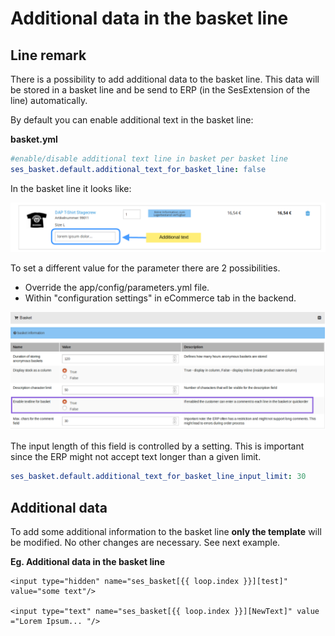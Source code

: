 # Additional data in the basket line

## Line remark

There is a possibility to add additional data to the basket line. This data will be stored in a basket line and be send to ERP (in the SesExtension of the line) automatically.

By default you can enable additional text in the basket line:

**basket.yml**

``` yaml
#enable/disable additional text line in basket per basket line
ses_basket.default.additional_text_for_basket_line: false
```

In the basket line it looks like:

![](../../img/basket_additional_data_1.png)

To set a different value for the parameter there are 2 possibilities.

- Override the app/config/parameters.yml file.
- Within "configuration settings" in eCommerce tab in the backend.

![](../../img/basket_additional_data_2.png)

The input length of this field is controlled by a setting. This is important since the ERP might not accept text longer than a given limit. 

``` yaml
ses_basket.default.additional_text_for_basket_line_input_limit: 30
```

## Additional data

To add some additional information to the basket line **only the template** will be modified. No other changes are necessary. See next example.

**Eg. Additional data in the basket line**

``` 
<input type="hidden" name="ses_basket[{{ loop.index }}][test]" value="some text"/>

<input type="text" name="ses_basket[{{ loop.index }}][NewText]" value ="Lorem Ipsum... "/>
```
